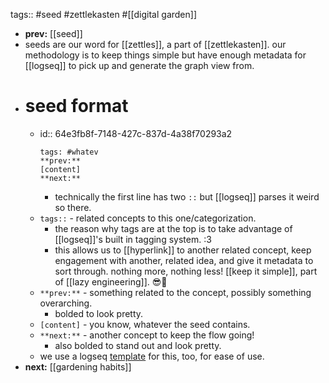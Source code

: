 tags:: #seed #zettlekasten #[[digital garden]]

- **prev:** [[seed]]
- seeds are our word for [[zettles]], a part of [[zettlekasten]]. our methodology is to keep things simple but have enough metadata for [[logseq]] to pick up and generate the graph view from.
- # seed format
	- id:: 64e3fb8f-7148-427c-837d-4a38f70293a2
	  ```
	  tags: #whatev
	  **prev:**
	  [content]
	  **next:**
	  ```
		- technically the first line has two `::` but [[logseq]] parses it weird so there.
	- `tags::` - related concepts to this one/categorization.
		- the reason why tags are at the top is to take advantage of [[logseq]]'s built in tagging system. :3
		- this allows us to [[hyperlink]] to another related concept, keep engagement with another, related idea, and give it metadata to sort through. nothing more, nothing less! [[keep it simple]], part of [[lazy engineering]]. 😎🤙
	- `**prev:**` - something related to the concept, possibly something overarching.
		- bolded to look pretty.
	- `[content]` - you know, whatever the seed contains.
	- `**next:**` - another concept to keep the flow going!
		- also bolded to stand out and look pretty.
	- we use a logseq [template](logseq://graph/garden?block-id=64db7d5e-9da5-432a-aa11-f97ae5d113ec) for this, too, for ease of use.
- **next:** [[gardening habits]]